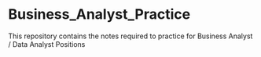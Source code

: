 # Business_Analyst_Practice
This repository contains the notes required to practice for Business Analyst / Data Analyst Positions
